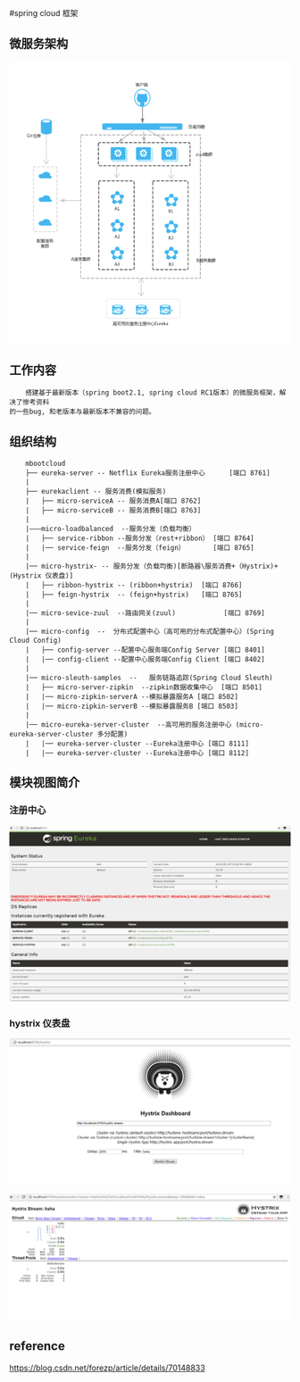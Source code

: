 #spring cloud 框架

## 微服务架构

 ![微服务系统架构图](./doc/microServerSystem.png)
 
## 工作内容
        搭建基于最新版本（spring boot2.1, spring cloud RC1版本）的微服务框架，解决了惨考资料
    的一些bug, 和老版本与最新版本不兼容的问题。
 
## 组织结构
        mbootcloud
        ├── eureka-server -- Netflix Eureka服务注册中心      [端口 8761]
        | 
        ├── eurekaclient -- 服务消费(模拟服务)
        |	├── micro-serviceA -- 服务消费A[端口 8762] 
        |	├── micro-serviceB -- 服务消费B[端口 8763] 
        |
        |———micro-loadbalanced  --服务分发（负载均衡）  
        |	├── service-ribbon --服务分发（rest+ribbon） [端口 8764] 	
        |	|── service-feign  --服务分发（feign）       [端口 8765] 
        |
        |── micro-hystrix- -- 服务分发（负载均衡)[断路器\服务消费+（Hystrix)+(Hystrix 仪表盘)]
        |	├── ribbon-hystrix -- (ribbon+hystrix)  [端口 8766] 
        |	├── feign-hystrix  -- (feign+hystrix)   [端口 8765]
        |
        |── micro-sevice-zuul  --路由网关(zuul)            [端口 8769] 
        |
        |── micro-config  --  分布式配置中心（高可用的分布式配置中心）(Spring Cloud Config)
        |	├── config-server --配置中心服务端Config Server [端口 8401] 	
        |	|── config-client --配置中心服务端Config Client [端口 8402] 
        |
        |── micro-sleuth-samples  --   服务链路追踪(Spring Cloud Sleuth)
        |	├── micro-server-zipkin  --zipkin数据收集中心  [端口 8501] 	
        |	|── micro-zipkin-serverA --模拟暴露服务A [端口 8502] 
        |	|── micro-zipkin-serverB --模拟暴露服务B [端口 8503] 
        |
        |── micro-eureka-server-cluster  --高可用的服务注册中心 (micro-eureka-server-cluster 多分配置)
        |	|── eureka-server-cluster --Eureka注册中心 [端口 8111] 
        |	|── eureka-server-cluster --Eureka注册中心 [端口 8112] 

 
 
## 模块视图简介
### 注册中心
 
 ![注册中心](./doc/eurekaserver.png)
   
### hystrix 仪表盘

 ![仪表盘](./doc/Dashboard.png)
   
 ![仪表盘stream](./doc/DashboardStream.png)    
 
## reference
 https://blog.csdn.net/forezp/article/details/70148833